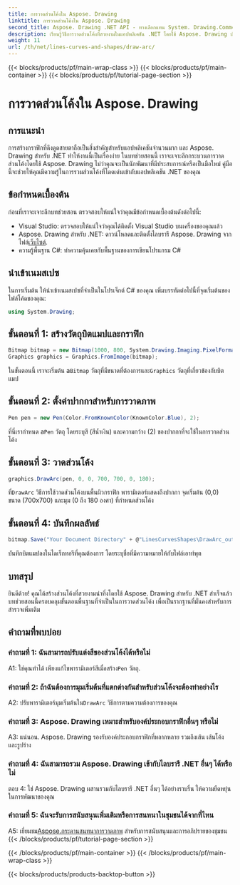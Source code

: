 ```yaml
---
title: การวาดส่วนโค้งใน Aspose. Drawing
linktitle: การวาดส่วนโค้งใน Aspose. Drawing
second_title: Aspose. Drawing .NET API - ทางเลือกแทน System. Drawing.Common
description: เรียนรู้วิธีการวาดส่วนโค้งที่สวยงามในแอปพลิเคชัน .NET โดยใช้ Aspose. Drawing ปฏิบัติตามคำแนะนำทีละขั้นตอนของเราเพื่อให้ได้ผลลัพธ์ภาพที่น่าทึ่ง
weight: 11
url: /th/net/lines-curves-and-shapes/draw-arc/
---
```


{{< blocks/products/pf/main-wrap-class >}}
{{< blocks/products/pf/main-container >}}
{{< blocks/products/pf/tutorial-page-section >}}

# การวาดส่วนโค้งใน Aspose. Drawing

## การแนะนำ

การสร้างกราฟิกที่ดึงดูดสายตาถือเป็นสิ่งสำคัญสำหรับแอปพลิเคชันจำนวนมาก และ Aspose. Drawing สำหรับ .NET ทำให้งานนี้เป็นเรื่องง่าย ในบทช่วยสอนนี้ เราจะเจาะลึกกระบวนการวาดส่วนโค้งโดยใช้ Aspose. Drawing ไม่ว่าคุณจะเป็นนักพัฒนาที่มีประสบการณ์หรือเป็นมือใหม่ คู่มือนี้จะช่วยให้คุณมีความรู้ในการรวมส่วนโค้งที่โดดเด่นเข้ากับแอปพลิเคชัน .NET ของคุณ

## ข้อกำหนดเบื้องต้น

ก่อนที่เราจะเจาะลึกบทช่วยสอน ตรวจสอบให้แน่ใจว่าคุณมีข้อกำหนดเบื้องต้นดังต่อไปนี้:

- Visual Studio: ตรวจสอบให้แน่ใจว่าคุณได้ติดตั้ง Visual Studio บนเครื่องของคุณแล้ว
-  Aspose. Drawing สำหรับ .NET: ดาวน์โหลดและติดตั้งไลบรารี Aspose. Drawing จากไฟล์[เว็บไซต์](https://releases.aspose.com/drawing/net/).
- ความรู้พื้นฐาน C#: ทำความคุ้นเคยกับพื้นฐานของการเขียนโปรแกรม C#

## นำเข้าเนมสเปซ

ในการเริ่มต้น ให้นำเข้าเนมสเปซที่จำเป็นในโปรเจ็กต์ C# ของคุณ เพิ่มบรรทัดต่อไปนี้ที่จุดเริ่มต้นของไฟล์โค้ดของคุณ:

```csharp
using System.Drawing;
```

## ขั้นตอนที่ 1: สร้างวัตถุบิตแมปและกราฟิก

```csharp
Bitmap bitmap = new Bitmap(1000, 800, System.Drawing.Imaging.PixelFormat.Format32bppPArgb);
Graphics graphics = Graphics.FromImage(bitmap);
```

 ในขั้นตอนนี้ เราจะเริ่มต้น a`Bitmap` วัตถุที่มีขนาดที่ต้องการและ`Graphics` วัตถุที่เกี่ยวข้องกับบิตแมป

## ขั้นตอนที่ 2: ตั้งค่าปากกาสำหรับการวาดภาพ

```csharp
Pen pen = new Pen(Color.FromKnownColor(KnownColor.Blue), 2);
```

 ที่นี่เรากำหนด a`Pen` วัตถุ โดยระบุสี (สีน้ำเงิน) และความกว้าง (2) ของปากกาที่จะใช้ในการวาดส่วนโค้ง

## ขั้นตอนที่ 3: วาดส่วนโค้ง

```csharp
graphics.DrawArc(pen, 0, 0, 700, 700, 0, 180);
```

 ที่`DrawArc` วิธีการใช้วาดส่วนโค้งบนพื้นผิวกราฟิก พารามิเตอร์แสดงถึงปากกา จุดเริ่มต้น (0,0) ขนาด (700x700) และมุม (0 ถึง 180 องศา) ที่กำหนดส่วนโค้ง

## ขั้นตอนที่ 4: บันทึกผลลัพธ์

```csharp
bitmap.Save("Your Document Directory" + @"LinesCurvesShapes\DrawArc_out.png");
```

บันทึกบิตแมปลงในไดเร็กทอรีที่คุณต้องการ โดยระบุชื่อที่มีความหมายให้กับไฟล์เอาท์พุต

## บทสรุป

ยินดีด้วย! คุณได้สร้างส่วนโค้งที่สวยงามน่าทึ่งโดยใช้ Aspose. Drawing สำหรับ .NET สำเร็จแล้ว บทช่วยสอนนี้ครอบคลุมขั้นตอนพื้นฐานที่จำเป็นในการวาดส่วนโค้ง เพื่อเป็นรากฐานที่มั่นคงสำหรับการสำรวจเพิ่มเติม

## คำถามที่พบบ่อย

### คำถามที่ 1: ฉันสามารถปรับแต่งสีของส่วนโค้งได้หรือไม่

 A1: ใช่คุณทำได้ เพียงแก้ไขพารามิเตอร์สีเมื่อสร้าง`Pen` วัตถุ.

### คำถามที่ 2: ถ้าฉันต้องการมุมเริ่มต้นที่แตกต่างกันสำหรับส่วนโค้งจะต้องทำอย่างไร

 A2: ปรับพารามิเตอร์มุมเริ่มต้นใน`DrawArc` วิธีการตามความต้องการของคุณ

### คำถามที่ 3: Aspose. Drawing เหมาะสำหรับองค์ประกอบกราฟิกอื่นๆ หรือไม่

A3: แน่นอน. Aspose. Drawing รองรับองค์ประกอบกราฟิกที่หลากหลาย รวมถึงเส้น เส้นโค้ง และรูปร่าง

### คำถามที่ 4: ฉันสามารถรวม Aspose. Drawing เข้ากับไลบรารี .NET อื่นๆ ได้หรือไม่

ตอบ 4: ใช่ Aspose. Drawing ผสานรวมกับไลบรารี .NET อื่นๆ ได้อย่างราบรื่น ให้ความยืดหยุ่นในการพัฒนาของคุณ

### คำถามที่ 5: ฉันจะรับการสนับสนุนเพิ่มเติมหรือการสนทนาในชุมชนได้จากที่ไหน

 A5: เยี่ยมชม[Aspose.กระดานสนทนาการวาดภาพ](https://forum.aspose.com/c/diagram/17) สำหรับการสนับสนุนและการอภิปรายของชุมชน
{{< /blocks/products/pf/tutorial-page-section >}}

{{< /blocks/products/pf/main-container >}}
{{< /blocks/products/pf/main-wrap-class >}}

{{< blocks/products/products-backtop-button >}}

